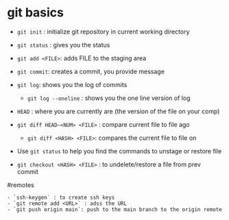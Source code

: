 
# git basics

- `git init`  : initialize git repository in current working directory
- `git status` : gives you the status
- `git add <FILE>`: adds FILE to the staging area
- `git commit`: creates a commit, you provide message

- `git log`: shows you the log of commits
	- `git log --oneline` : shows you the one line version of log
- `HEAD` : where you are currently are (the version of the file on your comp)
- `git diff HEAD~<NUM> <FILE>` : compare current file to file <NUM> ago
	- `git diff <HASH> <FILE>`: compares the current file to file on  <HASH>

- Use `git status` to help you find the commands to unstage or restore file
- `git checkout <HASH> <FILE>` : to undelete/restore a file from prev commit
	
#remotes
	
	- `ssh-keygen` : to create ssh keys
	- `git remote add <URL>` : adss the URL
	- `git push origin main`: push to the main branch to the origin remote

